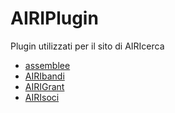 # AIRIPlugin

Plugin utilizzati per il sito di AIRIcerca

* [assemblee](https://github.com/AIRIOpenLab/AIRIplugin/tree/master/assemblee)
* [AIRIbandi](https://github.com/AIRIOpenLab/AIRIplugin/tree/master/AIRIbandi)
* [AIRIGrant](https://github.com/AIRIOpenLab/AIRIplugin/tree/master/AIRIGrant)
* [AIRIsoci](https://github.com/AIRIOpenLab/AIRIplugin/tree/master/AIRIsoci)
